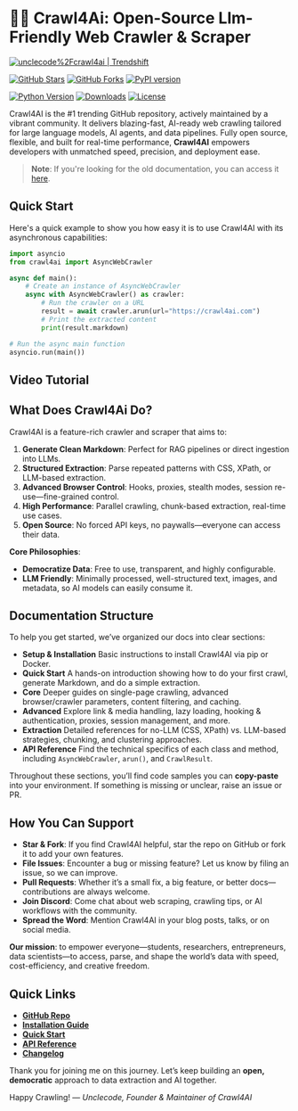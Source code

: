 # 🚀🤖 Crawl4Ai: Open-Source Llm-Friendly Web Crawler & Scraper

[![unclecode%2Fcrawl4ai | Trendshift](https://trendshift.io/api/badge/repositories/11716)](https://trendshift.io/repositories/11716)

[![GitHub Stars](https://img.shields.io/github/stars/unclecode/crawl4ai?style=social)](https://github.com/unclecode/crawl4ai/stargazers)
[![GitHub Forks](https://img.shields.io/github/forks/unclecode/crawl4ai?style=social)](https://github.com/unclecode/crawl4ai/network/members)
[![PyPI version](https://badge.fury.io/py/crawl4ai.svg)](https://badge.fury.io/py/crawl4ai)

[![Python Version](https://img.shields.io/pypi/pyversions/crawl4ai)](https://pypi.org/project/crawl4ai/)
[![Downloads](https://static.pepy.tech/badge/crawl4ai/month)](https://pepy.tech/project/crawl4ai)
[![License](https://img.shields.io/github/license/unclecode/crawl4ai)](https://github.com/unclecode/crawl4ai/blob/main/LICENSE)

Crawl4AI is the #1 trending GitHub repository, actively maintained by a vibrant community. It delivers blazing-fast, AI-ready web crawling tailored for large language models, AI agents, and data pipelines. Fully open source, flexible, and built for real-time performance, **Crawl4AI** empowers developers with unmatched speed, precision, and deployment ease.

> **Note**: If you're looking for the old documentation, you can access it [here](https://old.docs.crawl4ai.com).

## Quick Start

Here's a quick example to show you how easy it is to use Crawl4AI with its asynchronous capabilities:

```python
import asyncio
from crawl4ai import AsyncWebCrawler

async def main():
    # Create an instance of AsyncWebCrawler
    async with AsyncWebCrawler() as crawler:
        # Run the crawler on a URL
        result = await crawler.arun(url="https://crawl4ai.com")
        # Print the extracted content
        print(result.markdown)

# Run the async main function
asyncio.run(main())
```

## Video Tutorial

## What Does Crawl4Ai Do?

Crawl4AI is a feature-rich crawler and scraper that aims to:

1. **Generate Clean Markdown**: Perfect for RAG pipelines or direct ingestion into LLMs.
2. **Structured Extraction**: Parse repeated patterns with CSS, XPath, or LLM-based extraction.
3. **Advanced Browser Control**: Hooks, proxies, stealth modes, session re-use—fine-grained control.
4. **High Performance**: Parallel crawling, chunk-based extraction, real-time use cases.
5. **Open Source**: No forced API keys, no paywalls—everyone can access their data.

**Core Philosophies**:
- **Democratize Data**: Free to use, transparent, and highly configurable.
- **LLM Friendly**: Minimally processed, well-structured text, images, and metadata, so AI models can easily consume it.

## Documentation Structure

To help you get started, we’ve organized our docs into clear sections:

- **Setup & Installation** Basic instructions to install Crawl4AI via pip or Docker.
- **Quick Start** A hands-on introduction showing how to do your first crawl, generate Markdown, and do a simple extraction.
- **Core** Deeper guides on single-page crawling, advanced browser/crawler parameters, content filtering, and caching.
- **Advanced** Explore link & media handling, lazy loading, hooking & authentication, proxies, session management, and more.
- **Extraction** Detailed references for no-LLM (CSS, XPath) vs. LLM-based strategies, chunking, and clustering approaches.
- **API Reference** Find the technical specifics of each class and method, including `AsyncWebCrawler`, `arun()`, and `CrawlResult`.

Throughout these sections, you’ll find code samples you can **copy-paste** into your environment. If something is missing or unclear, raise an issue or PR.

## How You Can Support

- **Star & Fork**: If you find Crawl4AI helpful, star the repo on GitHub or fork it to add your own features.
- **File Issues**: Encounter a bug or missing feature? Let us know by filing an issue, so we can improve.
- **Pull Requests**: Whether it’s a small fix, a big feature, or better docs—contributions are always welcome.
- **Join Discord**: Come chat about web scraping, crawling tips, or AI workflows with the community.
- **Spread the Word**: Mention Crawl4AI in your blog posts, talks, or on social media.

**Our mission**: to empower everyone—students, researchers, entrepreneurs, data scientists—to access, parse, and shape the world’s data with speed, cost-efficiency, and creative freedom.

## Quick Links

- **[GitHub Repo](https://github.com/unclecode/crawl4ai)**
- **[Installation Guide](https://docs.crawl4ai.com/core/installation/)**
- **[Quick Start](https://docs.crawl4ai.com/core/quickstart/)**
- **[API Reference](https://docs.crawl4ai.com/api/async-webcrawler/)**
- **[Changelog](https://github.com/unclecode/crawl4ai/blob/main/CHANGELOG.md)**

Thank you for joining me on this journey. Let’s keep building an **open, democratic** approach to data extraction and AI together.

Happy Crawling! — *Unclecode, Founder & Maintainer of Crawl4AI*